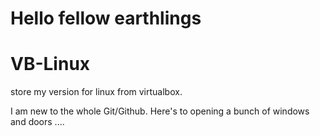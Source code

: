 # Hello fellow earthlings
# VB-Linux
store my version for linux from virtualbox.

I am new to the whole Git/Github.  Here's to opening a bunch of windows and doors ....
